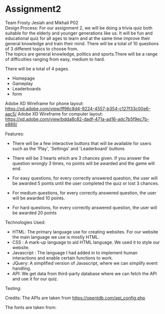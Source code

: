 # Assignment2

Team Frosty
Jesiah and Mikhail P02
<br>
Design Process:
For our assignment 2, we will be doing a trivia quiz both suitable for the elderly and younger generations like us. It will be fun and educational quiz for all ages to learn and at the same time improve their general knowledge and train their mind. There will be a total of 10 questions of 3 different topics to choose from.<br>
The topics are general knowledge, politics and sports.There will be a range of difficulties ranging from easy, medium to hard.

There will be a total of 4 pages.

- Homepage
- Gameplay
- Leaderboards
- form

Adobe XD Wireframe for phone layout: https://xd.adobe.com/view/ff96c8d4-9224-4557-b354-c127f33c00e6-aac5/
Adobe XD Wireframe for computer layout: https://xd.adobe.com/view/bdda8c82-dadf-471a-ad16-adc7b5f9ec7b-e889/

Features:

- There will be a few interactive buttons that will be available for users such as the 'Play', 'Settings' and 'Leaderboard' buttons

- There will be 3 hearts which are 3 chances given. If you answer the question wrongly 3 times, no points will be awarded and the game will end.

- For easy questions, for every correctly answered question, the user will be awarded 5 points until the user completed the quiz or lost 3 chances.

- For medium questions, for every correctly answered question, the user will be awarded 10 points.

- For hard questions, for every correctly answered question, the user will be awarded 20 points

Technologies Used:

- HTML: The primary language use for creating websites. For our website the main language we use is mostly HTML.
- CSS : A mark-up language to aid HTML language. We used it to style our website.
- Javascript : The language I had added in to implement human interactions and enable certain functions to work.
- JQuery: A simplified version of Javascript, where we can simplify event handling.
- API: We get data from third-party database where we can fetch the API and use it for our quiz.

Testing:

Credits:
The APIs are taken from https://opentdb.com/api_config.php

The fonts are taken from:
